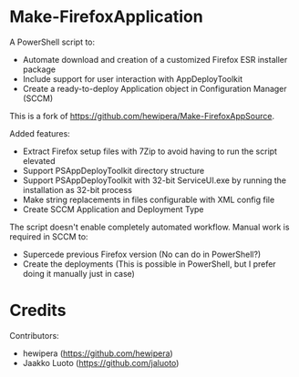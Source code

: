 # Make-FirefoxApplication

A PowerShell script to:

* Automate download and creation of a customized Firefox ESR installer package
* Include support for user interaction with AppDeployToolkit
* Create a ready-to-deploy Application object in Configuration Manager (SCCM)

This is a fork of <https://github.com/hewipera/Make-FirefoxAppSource>.

Added features:

* Extract Firefox setup files with 7Zip to avoid having to run the script elevated
* Support PSAppDeployToolkit directory structure
* Support PSAppDeployToolkit with 32-bit ServiceUI.exe by running the installation as 32-bit process
* Make string replacements in files configurable with XML config file
* Create SCCM Application and Deployment Type


The script doesn't enable completely automated workflow. Manual work is required in SCCM to:

* Supercede previous Firefox version (No can do in PowerShell?)
* Create the deployments (This is possible in PowerShell, but I prefer doing it manually just in case)

# Credits

Contributors:

- hewipera (<https://github.com/hewipera>)
- Jaakko Luoto (<https://github.com/jaluoto>)
